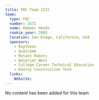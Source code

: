 ```yaml
---
title: FRC Team 1572
team:
  type: FRC
  number: 1572
  name: Hammer Heads
  rookie_year: 2005
  location: San Diego, California, USA
  sponsors:
    - Raytheon
    - Qualcomm
    - Mutant Robots
    - Waterjet West
    - College Career Technical Education
    - Kearny Construction Tech
  links:
    Website: 
---
```

No content has been added for this team